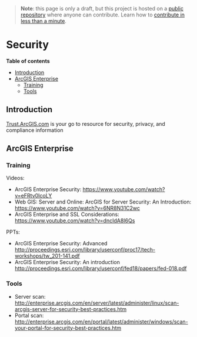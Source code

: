 > **Note**: this page is only a draft, but this project is hosted on a [public repository](https://github.com/hhkaos/awesome-arcgis) where anyone can contribute. Learn how to [contribute in less than a minute](https://github.com/hhkaos/awesome-arcgis/blob/master/CONTRIBUTING.md#contributions).

# Security

<!-- START doctoc generated TOC please keep comment here to allow auto update -->
<!-- DON'T EDIT THIS SECTION, INSTEAD RE-RUN doctoc TO UPDATE -->
**Table of contents**

- [Introduction](#introduction)
- [ArcGIS Enterprise](#arcgis-enterprise)
  - [Training](#training)
  - [Tools](#tools)

<!-- END doctoc generated TOC please keep comment here to allow auto update -->

## Introduction

[Trust.ArcGIS.com](https://trust.arcgis.com/en/) is your go to resource for security, privacy, and compliance information

## ArcGIS Enterprise

### Training

Videos:

* ArcGIS Enterprise Security: https://www.youtube.com/watch?v=eFRtv0IcoLY
* Web GIS: Server and Online: ArcGIS for Server Security: An Introduction: https://www.youtube.com/watch?v=6NR8N31C2wc
* ArcGIS Enterprise and SSL Considerations: https://www.youtube.com/watch?v=dncIdA8I6Qs

PPTs:

* ArcGIS Enterprise Security: Advanced http://proceedings.esri.com/library/userconf/proc17/tech-workshops/tw_201-141.pdf
* ArcGIS Enterprise Security: An introduction http://proceedings.esri.com/library/userconf/fed18/papers/fed-018.pdf

### Tools

* Server scan: http://enterprise.arcgis.com/en/server/latest/administer/linux/scan-arcgis-server-for-security-best-practices.htm
* Portal scan: http://enterprise.arcgis.com/en/portal/latest/administer/windows/scan-your-portal-for-security-best-practices.htm
